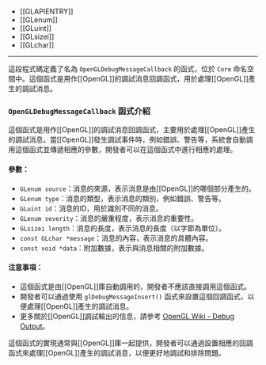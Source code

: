 - [[GLAPIENTRY]]
- [[GLenum]]
- [[GLuint]]
- [[GLsizei]]
- [[GLchar]]

-----
這段程式碼定義了名為 `OpenGLDebugMessageCallback` 的函式，位於 `Core` 命名空間中。這個函式是用作[[OpenGL]]的調試消息回調函式，用於處理[[OpenGL]]產生的調試消息。

### `OpenGLDebugMessageCallback` 函式介紹

這個函式是用作[[OpenGL]]的調試消息回調函式，主要用於處理[[OpenGL]]產生的調試消息。當[[OpenGL]]發生調試事件時，例如錯誤、警告等，系統會自動調用這個函式並傳遞相應的參數，開發者可以在這個函式中進行相應的處理。

#### 參數：

- `GLenum source`：消息的來源，表示消息是由[[OpenGL]]的哪個部分產生的。
- `GLenum type`：消息的類型，表示消息的類別，例如錯誤、警告等。
- `GLuint id`：消息的ID，用於識別不同的消息。
- `GLenum severity`：消息的嚴重程度，表示消息的重要性。
- `GLsizei length`：消息的長度，表示消息的長度（以字節為單位）。
- `const GLchar *message`：消息的內容，表示消息的具體內容。
- `const void *data`：附加數據，表示與消息相關的附加數據。

#### 注意事項：

- 這個函式是由[[OpenGL]]庫自動調用的，開發者不應該直接調用這個函式。
- 開發者可以通過使用 `glDebugMessageInsert()` 函式來設置這個回調函式，以便處理[[OpenGL]]產生的調試消息。
- 更多關於[[OpenGL]]調試輸出的信息，請參考 [OpenGL Wiki - Debug Output](https://www.khronos.org/opengl/wiki/Debug_Output)。

這個函式的實現通常與[[OpenGL]]庫一起提供，開發者可以通過設置相應的回調函式來處理[[OpenGL]]產生的調試消息，以便更好地調試和排除問題。